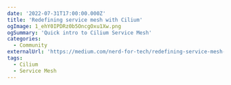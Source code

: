 ```yaml
---
date: '2022-07-31T17:00:00.000Z'
title: 'Redefining service mesh with Cilium'
ogImage: 1_ehY0IPDRz0b5OncgOxu1Xw.png
ogSummary: 'Quick intro to Cilium Service Mesh'
categories:
  - Community
externalUrl: 'https://medium.com/nerd-for-tech/redefining-service-mesh-with-cilium-4738cdfb9899'
tags:
  - Cilium
  - Service Mesh
---
```

